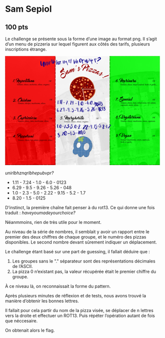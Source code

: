 # Sam Sepiol
## 100 pts

Le challenge se présente sous la forme d’une image au format png.
Il s’agit d’un menu de pizzeria sur lequel figurent aux côtés des tarifs, plusieurs inscriptions étrange.

![menu](/Crypto/100/Images/menu.png )

_unirlbhznqrlbhepubvpr?_

* 1.11 - 7.24 - 1.0 - 6.0 - 0123
* 6.29 - 9.5 - 9.26 - 5.26 - 048
* 1.0 - 2.3 - 5.0 - 2.22 - 9.15 - 5.2 - 1.7
* 8.20 - 1.5 - 0125


D’instinct, la première chaîne fait penser à du rot13. Ce qui donne une fois traduit : _haveyoumadeyourchoice?_

Néanmmoins, rien de très utile pour le moment.

Au niveau de la série de nombres, il semblait y avoir un rapport entre le premier des deux chiffres de chaque groupe, et le numéro des pizzas disponibles. Le second nombre devant sûrement indiquer un déplacement.


Le challenge étant basé sur une part de guessing, il fallait déduire que :

1. Les groupes sans le "." séparateur sont des représentations décimales de l’ASCII. 
2. La pizza 0 n’existant pas, la valeur récupérée était le premier chiffre du groupe.

À ce niveau là, on reconnaissait la forme du pattern.

Après plusieurs minutes de réflexion et de tests, nous avons trouvé la manière d’obtenir les bonnes lettres.

Il fallait pour cela partir du nom de la pizza visée, se déplacer de n lettres vers la droite et effectuer un ROT13. Puis répéter l’opération autant de fois que néccesaire. 

On obtenait alors le flag.






